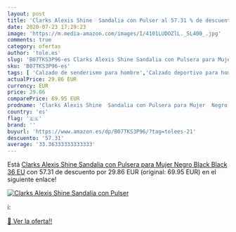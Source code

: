 ```yaml
---
layout: post
title: 'Clarks Alexis Shine  Sandalia con Pulser al 57.31 % de descuento'
date: 2020-07-23 17:29:23
image: 'https://m.media-amazon.com/images/I/4101LUDOZlL._SL400_.jpg'
comments: true
category: ofertas
author: 'tole.es'
slug: 'B07TKS3P96-es Clarks Alexis Shine Sandalia con Pulsera para Mujer Negro...'
sku: 'B07TKS3P96-es'
tags: [ 'Calzado de senderismo para hombre','Calzado deportivo para hombre','Chanclas y sandalias de piscina para hombre','Zapatillas de senderismo para hombre','Zapatillas y calzado deportivo para hombre','Zapatos','Zapatos para hombre','Zapatos y complementos','sandalia', ]
actualPrice: 29.86 EUR
currency: EUR
price: 29.86
comparePrice: 69.95 EUR
prodname: 'Clarks Alexis Shine  Sandalia con Pulsera para Mujer  Negro  Black Black   36 EU'
country: 'es'
flag: '🇪🇸'
brand: ''
buyurl: 'https://www.amazon.es/dp/B07TKS3P96/?tag=tolees-21'
descuento: '57.31'
average: '33.36333333333333'
---
```


Está [Clarks Alexis Shine  Sandalia con Pulsera para Mujer  Negro  Black Black   36 EU](https://www.amazon.es/dp/B07TKS3P96/?tag=tolees-21) con 57.31 de descuento por 29.86 EUR (original: 69.95 EUR) en el siguiente enlace!

[![Clarks Alexis Shine  Sandalia con Pulser](https://m.media-amazon.com/images/I/4101LUDOZlL._SL400_.jpg)](https://www.amazon.es/dp/B07TKS3P96/?tag=tolees-21)

ℹ️:


[🛒 Ver la oferta!!](https://www.amazon.es/dp/B07TKS3P96/?tag=tolees-21)
